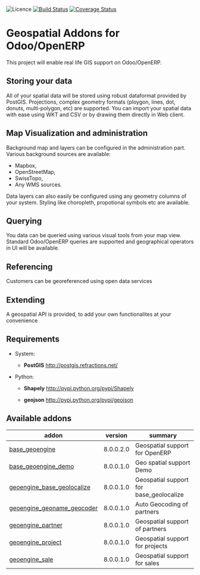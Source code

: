 ![Licence](https://img.shields.io/badge/licence-AGPL--3-blue.svg)
[![Build Status](https://travis-ci.org/OCA/geospatial.svg?branch=8.0)](https://travis-ci.org/OCA/geospatial)
[![Coverage Status](https://coveralls.io/repos/OCA/geospatial/badge.png?branch=8.0)](https://coveralls.io/r/OCA/geospatial?branch=8.0)

Geospatial Addons for Odoo/OpenERP
==================================

This project will enable real life GIS support on Odoo/OpenERP.

Storing your data
-----------------

All of your spatial data will be stored using robust dataformat provided by PostGIS.
Projections, complex geometry formats (ploygon, lines, dot, donuts, multi-polygon, etc) are supported.
You can import your spatial data with ease using WKT and CSV or by drawing them directly in Web client.

Map Visualization and administration
------------------------------------

Background map and layers can be configured in the administration part.
Various background sources are available:

 - Mapbox,
 - OpenStreetMap,
 - SwissTopo,
 - Any WMS sources.

Data layers can also easily be configured using any geometry columns of your system.
Styling like choropleth, propotional symbols etc are available.

Querying
--------

You data can be queried using various visual tools from your map view.
Standard Odoo/OpenERP queries are supported and geographical operators in UI will be available.


Referencing
-----------

Customers can be georeferenced using open data services

Extending
---------

A geospatial API is provided, to add your own functionalites at your convenience


Requirements
------------

* System:
  *  **PostGIS** http://postgis.refractions.net/

* Python:
  *  **Shapely** http://pypi.python.org/pypi/Shapely

  *  **geojson** http://pypi.python.org/pypi/geojson

[//]: # (addons)
Available addons
----------------
addon | version | summary
--- | --- | ---
[base_geoengine](base_geoengine/) | 8.0.0.2.0 | Geospatial support for OpenERP
[base_geoengine_demo](base_geoengine_demo/) | 8.0.0.1.0 | Geo spatial support Demo
[geoengine_base_geolocalize](geoengine_base_geolocalize/) | 8.0.0.1.0 | Geospatial support for base_geolocalize
[geoengine_geoname_geocoder](geoengine_geoname_geocoder/) | 8.0.0.1.0 | Auto Geocoding of partners
[geoengine_partner](geoengine_partner/) | 8.0.0.1.0 | Geospatial support of partners
[geoengine_project](geoengine_project/) | 8.0.0.1.0 | Geospatial support for projects
[geoengine_sale](geoengine_sale/) | 8.0.0.1.0 | Geospatial support for sales

[//]: # (end addons)
